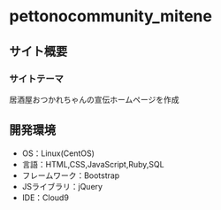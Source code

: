 # pettonocommunity_mitene


## サイト概要
### サイトテーマ
居酒屋おつかれちゃんの宣伝ホームページを作成

## 開発環境
- OS：Linux(CentOS)
- 言語：HTML,CSS,JavaScript,Ruby,SQL
- フレームワーク：Bootstrap
- JSライブラリ：jQuery
- IDE：Cloud9